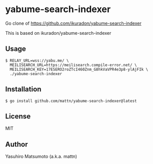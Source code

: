 # yabume-search-indexer

Go clone of https://github.com/ikuradon/yabume-search-indexer

This is based on ikuradon/yabume-search-indexer

## Usage

```
$ RELAY_URL=wss://yabu.me/ \
  MEILISEARCH_URL=https://meilisearch.compile-error.net/ \
  MEILISEARCH_KEY=17ESERO2roZTcI460Znm_G8hkVaVPR4e3p8-ylAjFIk \
  ./yabume-search-indexer
```

## Installation

```
$ go install github.com/mattn/yabume-search-indexer@latest
```

## License

MIT

## Author

Yasuhiro Matsumoto (a.k.a. mattn)
